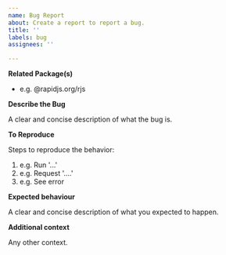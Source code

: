 ```yaml
---
name: Bug Report
about: Create a report to report a bug.
title: ''
labels: bug
assignees: ''

---
```


**Related Package(s)**

- e.g. @rapidjs.org/rjs

**Describe the Bug**

A clear and concise description of what the bug is.

**To Reproduce**

Steps to reproduce the behavior:

1. e.g. Run '...'
2. e.g. Request '....'
3. e.g. See error

**Expected behaviour**

A clear and concise description of what you expected to happen.

**Additional context**

Any other context.
